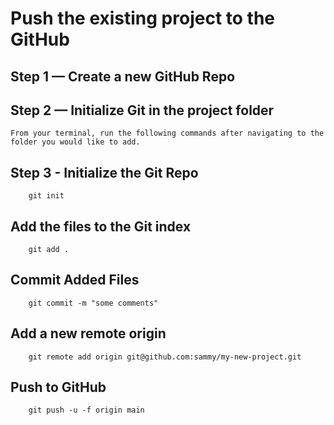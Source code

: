 # Push the existing project to the GitHub

## Step 1 — Create a new GitHub Repo
## Step 2 — Initialize Git in the project folder
	From your terminal, run the following commands after navigating to the folder you would like to add.
## Step 3 - Initialize the Git Repo
		git init
## Add the files to the Git index
		git add .
## Commit Added Files
		git commit -m "some comments"
## Add a new remote origin
		git remote add origin git@github.com:sammy/my-new-project.git
## Push to GitHub
		git push -u -f origin main